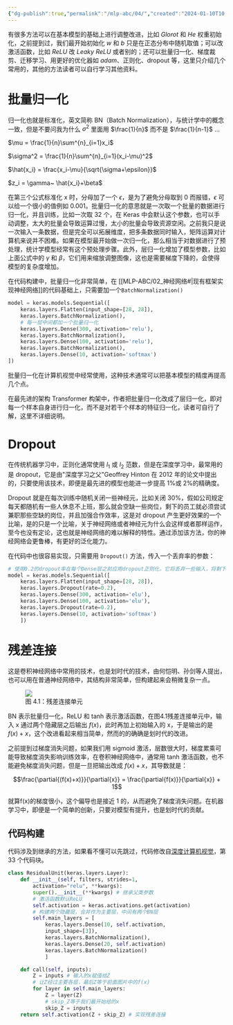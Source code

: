 ```yaml
---
{"dg-publish":true,"permalink":"/mlp-abc/04/","created":"2024-01-10T10:29:37.671+08:00"}
---
```



有很多方法可以在基本模型的基础上进行调整改进，比如 $Glorot$ 和 $He$ 权重初始化，之前提到过，我们最开始初始化 $w$ 和 $b$ 只是在正态分布中随机取值；可以改激活函数，比如 $ReLU$ 改 $Leaky~ReLU$ 或者别的；还可以批量归一化、梯度裁剪、迁移学习、用更好的优化器如 $adam$、正则化、dropout 等，这里只介绍几个常用的，其他的方法读者可以自行学习其他资料。

# 批量归一化

归一化也就是标准化，英文简称 BN（Batch Normalization），与统计学中的概念一致，但是不要问我为什么 $\sigma^2$ 里面用 $\frac{1}{n}$ 而不是 $\frac{1}{n-1}$ ...

$\mu = \frac{1}{n}\sum^{n}_{i=1}x_i$

$\sigma^2 = \frac{1}{n}\sum^{n}_{i=1}(x_i-\mu)^2$

$\hat{x_i} = \frac{x_i-\mu}{\sqrt{\sigma+\epsilon}}$

$z_i = \gamma~ \hat{x_i}+\beta$

在第三个公式标准化 x 时，分母加了一个 $\epsilon$，是为了避免分母取到 0 而报错，$\epsilon$ 可以给一个很小的值例如 0.001。批量归一化的意思就是一次取一个批量的数据进行归一化，并且训练，比如一次取 32 个，在 Keras 中会默认这个参数，也可以手动调整，太大的批量会导致运算过慢，太小的批量会导致资源空闲。之前我只是说一次输入一条数据，但是完全可以拓展维度，把多条数据同时输入，矩阵运算对计算机来说并不困难。如果在模型最开始做一次归一化，那么相当于对数据进行了预处理，统计学模型经常有这个预处理步骤。此外，层归一化增加了模型参数，比如上面公式中的 $\gamma$ 和 $\beta$，它们用来缩放调整图像，这也是需要梯度下降的，会使得模型的复杂度增加。

在代码构建中，批量归一化非常简单，在 [[MLP-ABC/02_神经网络#\|现有框架实现神经网络]]的代码基础上，只需要加一个`BatchNormalization()`

``` python
model = keras.models.Sequential([
	keras.layers.Flatten(input_shape=[28, 28]),
	keras.layers.BatchNormalization(),
	# 每一层中间都加一个批量归一化
	keras.layers.Dense(300, activation='relu'),
	keras.layers.BatchNormalization(),
	keras.layers.Dense(100, activation='relu'),
	keras.layers.BatchNormalization(),
	keras.layers.Dense(10, activation='softmax')
])
```

批量归一化在计算机视觉中经常使用，这种技术通常可以把基本模型的精度再提高几个点。

在最先进的架构 Transformer 构架中，作者把批量归一化改成了层归一化，即对每一个样本自身进行归一化，而不是对若干个样本的特征归一化，读者可自行了解，这里不详细说明。

# Dropout

在传统机器学习中，正则化通常使用 $l_1$ 或 $l_2$ 范数，但是在深度学习中，最常用的是 dropout，它是由"深度学习之父"Geoffrey Hinton 在 2012 年的论文中提出的，只要使用该技术，即便是最先进的模型也能进一步提高 1%或 2%的精确度。

Dropout 就是在每次训练中随机关闭一些神经元，比如关闭 30%，假如公司规定每天都随机有一些人休息不上班，那么就会空缺一些岗位，剩下的员工就必须尝试兼职那些空缺的岗位，并且加强合作效率，这是对 dropout 产生更好效果的一个比喻，是的只是一个比喻，关于神经网络或者神经元为什么会这样或者那样运作，至今也没有定论，这也就是神经网络的难以解释的特性。通过添加该方法，你的神经网络会更鲁棒，有更好的泛化能力。

在代码中也很容易实现，只需要用 `Dropout()` 方法，传入一个丢弃率的参数：

``` python
# 使用0.2的dropout率在每个Dense层之前应用dropout正则化，它将丢弃一些输入，将剩下的输入传递到下一层
model = keras.models.Sequential([
    keras.layers.Flatten(input_shape=[28, 28]),
    keras.layers.Dropout(rate=0.2),
    keras.layers.Dense(300, activation='elu'),
    keras.layers.Dense(100, activation='elu'),
    keras.layers.Dropout(rate=0.2),
    keras.layers.Dense(10, activation='softmax')
    ])
```

# 残差连接

这是卷积神经网络中常用的技术，也是划时代的技术，由何恺明、孙剑等人提出，也可以用在普通神经网络中，其结构非常简单，但构建起来会稍微复杂一点。

<figure id="残差连接图像">
<img src="https://s2.loli.net/2023/08/28/yOq4KRXdshp7U6Q.jpg"/>
<figcaption>图 4.1：残差连接单元</figcaption>
</figure>

BN 表示批量归一化，ReLU 和 tanh 表示激活函数，在图4.1残差连接单元中，输入 x 通过两个隐藏层之后输出 $f(x)$，此时再加上初始输入的 x，于是输出的是 $f(x)+x$，这个改进看起来相当简单，然而的的确确是划时代的改进。

之前提到过梯度消失问题，如果我们用 sigmoid 激活，层数很大时，梯度累乘可能导致梯度消失影响训练效率，在卷积神经网络中，通常用 tanh 激活函数，也不能避免梯度消失问题，但是一旦把输出改成 $f(x)+x$，其导数就是：

$$\frac{\partial{(f(x)+x)}}{\partial{x}} = \frac{\partial{f(x)}}{\partial{x}} + 1$$

就算f(x)的梯度很小，这个偏导也是接近 1 的，从而避免了梯度消失问题。在机器学习中，即便是一个简单的创新，只要对模型有提升，也是划时代的贡献。

## 代码构建

代码涉及到继承的方法，如果看不懂可以先跳过，代码修改自[深度计算机视觉](https://github.com/ageron/handson-ml2/blob/master/14_deep_computer_vision_with_cnns.ipynb)，第 33 个代码块。

``` python
class ResidualUnit(keras.layers.Layer):
    def __init__(self, filters, strides=1,
	    activation="relu", **kwargs):
	    super().__init__(**kwargs) # 继承父类参数
	    # 激活函数默认ReLU
	    self.activation = keras.activations.get(activation)
	    # 构建两个隐藏层，合并作为主要层，中间有两个BN层
	    self.main_layers = [
		    keras.layers.Dense(10, self.activation,
		    input_shape=[3]),
		    keras.layers.BatchNormalization(),
		    keras.layers.Dense(20, self.activation)
		    keras.layers.BatchNormalization()
		    ]

    def call(self, inputs):
	    Z = inputs # 输入的x赋值给Z
	    # 让Z经过主要各层，最后Z等于前面图片中的f(x)
	    for layer in self.main_layers:
		    Z = layer(Z)
		    # skip_Z等于我们最开始给的x
		    skip_Z = inputs
    return self.activation(Z + skip_Z) # 实现残差连接
```